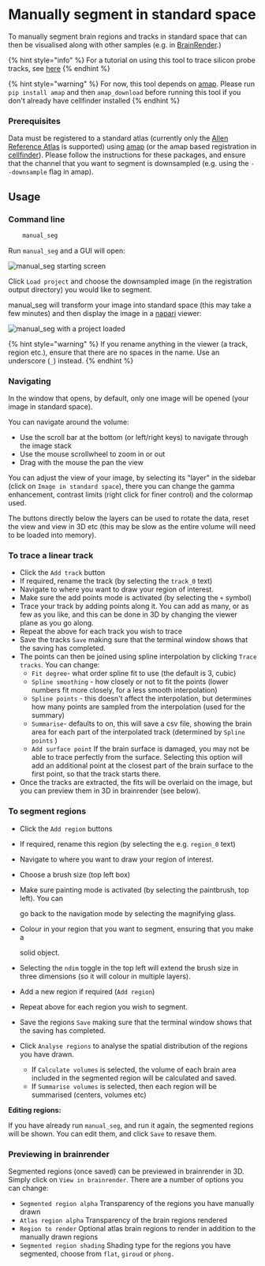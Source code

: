 # Manually segment in standard space

To manually segment brain regions and tracks in standard space that can then be visualised along with other samples \(e.g. in [BrainRender](https://github.com/BrancoLab/BrainRender).\)

{% hint style="info" %}
For a tutorial on using this tool to trace silicon probe tracks, see [here](../../standalone-tools/silicon-probe-tracking.md)
{% endhint %}

{% hint style="warning" %}
For now, this tool depends on [amap](https://github.com/SainsburyWellcomeCentre/amap). Please run `pip install amap` and then `amap_download` before running this tool if you don't already have cellfinder installed
{% endhint %}

### Prerequisites

Data must be registered to a standard atlas \(currently only the [Allen Reference Atlas](http://mouse.brain-map.org/) is supported\) using [amap](https://github.com/SainsburyWellcomeCentre/amap-python) \(or the amap based registration in [cellfinder](https://github.com/SainsburyWellcomeCentre/cellfinder)\). Please follow the instructions for these packages, and ensure that the channel that you want to segment is downsampled \(e.g. using the `--downsample` flag in amap\).

## Usage

### Command line

```bash
    manual_seg
```

Run `manual_seg` and a GUI will open:

![manual\_seg starting screen](../../.gitbook/assets/screenshot-from-2020-06-10-12-38-19.png)

Click `Load project` and choose the downsampled image \(in the registration output directory\) you would like to segment.

manual\_seg will transform your image into standard space \(this may take a few minutes\) and then display the image in a [napari](https://github.com/napari/napari) viewer:

![manual\_seg with a project loaded](../../.gitbook/assets/screenshot-from-2020-06-10-12-40-28.png)

{% hint style="warning" %}
If you rename anything in the viewer \(a track, region etc.\), ensure that there are no spaces in the name. Use an underscore \(`_`\) instead.
{% endhint %}

### **Navigating**

In the window that opens, by default, only one image will be opened \(your image in standard space\).  

You can navigate around the volume:

* Use the scroll bar at the bottom \(or left/right keys\) to navigate through the image stack
* Use the mouse scrollwheel to zoom in or out
* Drag with the mouse the pan the view

You can adjust the view of your image, by selecting its "layer" in the sidebar \(click on `Image in standard space`\), there you can change the gamma enhancement, contrast limits \(right click for finer control\) and the colormap used.

The buttons directly below the layers can be used to rotate the data, reset the view and view in 3D etc \(this may be slow as the entire volume will need to be loaded into memory\).

### To trace a  linear track

* Click the `Add track` button
* If required, rename the track \(by selecting the `track_0` text\)
* Navigate to where you want to draw your region of interest.
* Make sure the add points mode is activated \(by selecting the `+` symbol\)
* Trace your track by adding points along it. You can add as many, or as few as you like, and this can be done in 3D by changing the viewer plane as you go along.
* Repeat the above for each track you wish to trace
* Save the tracks `Save` making sure that the terminal window shows that the saving has completed.
* The points can then be joined using spline interpolation by clicking `Trace tracks`. You can change:
  * `Fit degree`- what order spline fit to use \(the default is 3, cubic\)
  * `Spline smoothing` - how closely or not to fit the points \(lower numbers fit more closely, for a less smooth interpolation\)
  * `Spline points` - this doesn't affect the interpolation, but determines how many points are sampled from the interpolation \(used for the summary\)
  * `Summarise`- defaults to on, this will save a csv file, showing the brain area for each part of the interpolated track \(determined by `Spline points` \)
  * `Add surface point` If the brain surface is damaged, you may not be able to trace perfectly from the surface. Selecting this option will add an additional point at the closest part of the brain surface to the first point, so that the track starts there.
* Once the tracks are extracted, the fits will be overlaid on the image, but you can preview them in 3D in brainrender \(see below\). 

### To segment regions

* Click the `Add region` buttons
* If required, rename this region \(by selecting the e.g. `region_0` text\)
* Navigate to where you want to draw your region of interest.
* Choose a brush size \(top left box\)
* Make sure painting mode is activated \(by selecting the paintbrush, top left\). You can 

  go back to the navigation mode by selecting the magnifying glass.

* Colour in your region that you want to segment, ensuring that you make a 

  solid object. 

* Selecting the `ndim` toggle in the top left will extend the brush size in three dimensions \(so it will colour in multiple layers\).
* Add a new region if required \(`Add region`\)
* Repeat above for each region you wish to segment.
* Save the regions `Save` making sure that the terminal window shows that the saving has completed.
* Click `Analyse regions` to analyse the spatial distribution of the regions you have drawn. 
  * If `Calculate volumes` is selected,  the volume of each brain area included in the segmented region will be calculated and saved.
  * If `Summarise volumes` is selected, then each region will be summarised \(centers, volumes etc\)

**Editing regions:**

If you have already run `manual_seg`, and run it again, the segmented regions will be shown. You can edit them, and click `Save` to resave them.

### **Previewing in brainrender**

Segmented regions \(once saved\) can be previewed in brainrender in 3D. Simply click on `View in brainrender`.  There are a number of options you can change:

* `Segmented region alpha` Transparency of the regions you have manually drawn
* `Atlas region alpha` Transparency of the brain regions rendered
* `Region to render` Optional atlas brain regions to render in addition to the manually drawn regions
* `Segmented region shading` Shading type for the regions you have segmented, choose from `flat`, `giroud` or `phong.`

